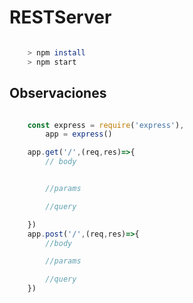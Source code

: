 # **RESTServer**

````sh

    > npm install
    > npm start

````

## **Observaciones**

````javascript

    const express = require('express'),
        app = express()

    app.get('/',(req,res)=>{
        // body


        //params

        //query

    })
    app.post('/',(req,res)=>{
        //body

        //params

        //query
    })

````
